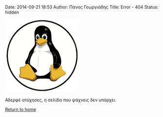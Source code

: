 Date: 2014-09-21 18:53
Author: Πάνος Γεωργιάδης
Title: Error - 404
Status: hidden

![ ](/images/logo.png)

Αδερφέ ατύχησες, η σελίδα που ψάχνεις δεν υπάρχει. 

[Return to home](/)
